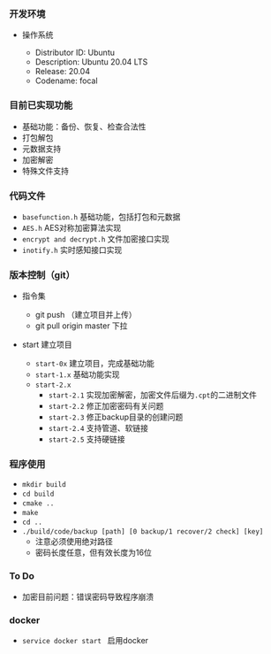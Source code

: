 ### 开发环境

* 操作系统

  * Distributor ID: Ubuntu
  * Description:    Ubuntu 20.04 LTS
  * Release:        20.04
  * Codename:       focal

### 目前已实现功能
* 基础功能：备份、恢复、检查合法性
* 打包解包
* 元数据支持
* 加密解密
* 特殊文件支持

### 代码文件

* `basefunction.h` 基础功能，包括打包和元数据
* `AES.h`  AES对称加密算法实现
* `encrypt and decrypt.h`  文件加密接口实现
* `inotify.h`  实时感知接口实现

### 版本控制（git）

* 指令集
  * git push  （建立项目并上传）
  * git pull origin master 下拉

* start  建立项目
  * `start-0x`  建立项目，完成基础功能
  * `start-1.x` 基础功能实现
  * `start-2.x` 
    * `start-2.1` 实现加密解密，加密文件后缀为`.cpt`的二进制文件
    * `start-2.2` 修正加密密码有关问题
    * `start-2.3` 修正backup目录的创建问题
    * `start-2.4` 支持管道、软链接
    * `start-2.5` 支持硬链接

### 程序使用
* `mkdir build`
* `cd build`
* `cmake ..`
* `make`
* `cd ..`
* `./build/code/backup [path] [0 backup/1 recover/2 check] [key] `
  * 注意必须使用绝对路径
  * 密码长度任意，但有效长度为16位

### To Do
* 加密目前问题：错误密码导致程序崩溃


### docker

* `service docker start ` 启用docker
